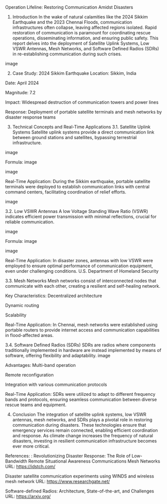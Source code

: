 Operation Lifeline: Restoring Communication Amidst Disasters
1. Introduction
In the wake of natural calamities like the 2024 Sikkim Earthquake and the 2023 Chennai Floods, communication infrastructures often collapse, leaving affected regions isolated. Rapid restoration of communication is paramount for coordinating rescue operations, disseminating information, and ensuring public safety. This report delves into the deployment of Satellite Uplink Systems, Low VSWR Antennas, Mesh Networks, and Software Defined Radios (SDRs) in re-establishing communication during such crises.

image

2. Case Study: 2024 Sikkim Earthquake
Location: Sikkim, India

Date: April 2024

Magnitude: 7.2

Impact: Widespread destruction of communication towers and power lines

Response: Deployment of portable satellite terminals and mesh networks by disaster response teams

3. Technical Concepts and Real-Time Applications
3.1. Satellite Uplink Systems
Satellite uplink systems provide a direct communication link between ground stations and satellites, bypassing terrestrial infrastructure.

image

Formula:
image

image

Real-Time Application:
During the Sikkim earthquake, portable satellite terminals were deployed to establish communication links with central command centers, facilitating coordination of relief efforts.

image

3.2. Low VSWR Antennas
A low Voltage Standing Wave Ratio (VSWR) indicates efficient power transmission with minimal reflections, crucial for reliable communication.

image

Formula:
image

image

Real-Time Application:
In disaster zones, antennas with low VSWR were employed to ensure optimal performance of communication equipment, even under challenging conditions. U.S. Department of Homeland Security

3.3. Mesh Networks
Mesh networks consist of interconnected nodes that communicate with each other, creating a resilient and self-healing network.

Key Characteristics:
Decentralized architecture

Dynamic routing

Scalability

Real-Time Application:
In Chennai, mesh networks were established using portable routers to provide internet access and communication capabilities in flood-affected areas.

3.4. Software Defined Radios (SDRs)
SDRs are radios where components traditionally implemented in hardware are instead implemented by means of software, offering flexibility and adaptability. image

Advantages:
Multi-band operation

Remote reconfiguration

Integration with various communication protocols

Real-Time Application:
SDRs were utilized to adapt to different frequency bands and protocols, ensuring seamless communication between diverse rescue teams and equipment.

4. Conclusion
The integration of satellite uplink systems, low VSWR antennas, mesh networks, and SDRs plays a pivotal role in restoring communication during disasters. These technologies ensure that emergency services remain connected, enabling efficient coordination and response. As climate change increases the frequency of natural disasters, investing in resilient communication infrastructure becomes ever more critical.

References:
: Revolutionizing Disaster Response: The Role of Low-Bandwidth Remote Situational Awareness Communications Mesh Networks URL: https://idstch.com/

Disaster satellite communication experiments using WINDS and wireless mesh network URL: https://www.researchgate.net/

Software-defined Radios: Architecture, State-of-the-art, and Challenges URL: https://arxiv.org/
